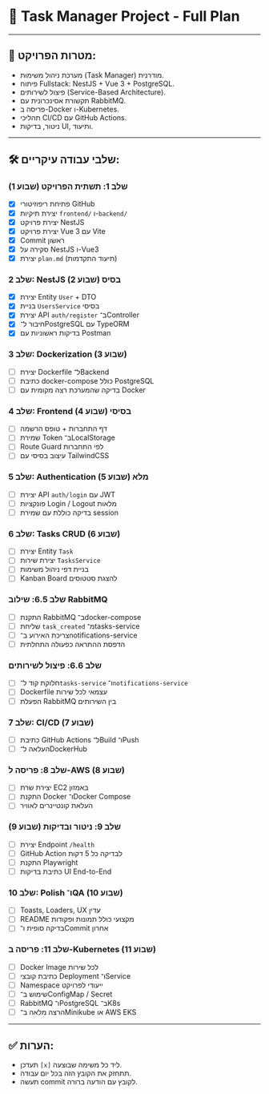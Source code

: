 # 📅 Task Manager Project - Full Plan

---

## 🎯 מטרות הפרויקט:

- מערכת ניהול משימות (Task Manager) מודרנית.
- פיתוח Fullstack: NestJS + Vue 3 + PostgreSQL.
- פיצול לשירותים (Service-Based Architecture).
- תקשורת אסינכרונית עם RabbitMQ.
- פריסה ב-Docker ו-Kubernetes.
- תהליכי CI/CD עם GitHub Actions.
- ניטור, בדיקות UI, ותיעוד.

---

## 🛠️ שלבי עבודה עיקריים:

### שלב 1: תשתית הפרויקט (שבוע 1)

- [x] פתיחת ריפוזיטורי GitHub
- [x] יצירת תיקיות `frontend/` ו-`backend/`
- [x] יצירת פרויקט NestJS
- [x] יצירת פרויקט Vue 3 עם Vite
- [x] Commit ראשון
- [x] סקירה על NestJS ו-Vue3
- [x] יצירת `plan.md` (תיעוד התקדמות)

### שלב 2: NestJS בסיס (שבוע 2)

- [x] יצירת Entity `User` + DTO
- [x] בניית `UsersService` בסיסי
- [x] יצירת API `auth/register` ב־Controller
- [x] חיבור ל־PostgreSQL עם TypeORM
- [x] בדיקות ראשוניות עם Postman

### שלב 3: Dockerization (שבוע 3)

- [ ] יצירת Dockerfile ל־Backend
- [ ] כתיבת docker-compose כולל PostgreSQL
- [ ] בדיקה שהמערכת רצה מקומית עם Docker

### שלב 4: Frontend בסיסי (שבוע 4)

- [ ] דף התחברות + טופס הרשמה
- [ ] שמירת Token ב־LocalStorage
- [ ] Route Guard לפי התחברות
- [ ] עיצוב בסיסי עם TailwindCSS

### שלב 5: Authentication מלא (שבוע 5)

- [ ] יצירת API `auth/login` עם JWT
- [ ] פונקציות Login / Logout מלאות
- [ ] בדיקה כוללת עם שמירת session

### שלב 6: Tasks CRUD (שבוע 6)

- [ ] יצירת Entity `Task`
- [ ] יצירת שירות `TasksService`
- [ ] בניית דפי ניהול משימות
- [ ] Kanban Board להצגת סטטוסים

### שלב 6.5: שילוב RabbitMQ

- [ ] התקנת RabbitMQ ב־docker-compose
- [ ] שליחת `task_created` מ־tasks-service
- [ ] צריכת האירוע ב־notifications-service
- [ ] הדפסת ההתראה כפעולה התחלתית

### שלב 6.6: פיצול לשירותים

- [ ] חלוקת קוד ל־`tasks-service` ו־`notifications-service`
- [ ] Dockerfile עצמאי לכל שירות
- [ ] הפעלת RabbitMQ בין השירותים

### שלב 7: CI/CD (שבוע 7)

- [ ] כתיבת GitHub Actions ל־Build ו־Push
- [ ] העלאה ל־DockerHub

### שלב 8: פריסה ל-AWS (שבוע 8)

- [ ] יצירת שרת EC2 באמזון
- [ ] התקנת Docker ו־Docker Compose
- [ ] העלאת קונטיינרים לאוויר

### שלב 9: ניטור ובדיקות (שבוע 9)

- [ ] יצירת Endpoint `/health`
- [ ] GitHub Action לבדיקה כל 5 דקות
- [ ] התקנת Playwright
- [ ] כתיבת בדיקות UI End-to-End

### שלב 10: Polish ו־QA (שבוע 10)

- [ ] Toasts, Loaders, UX עדין
- [ ] README מקצועי כולל תמונות ופקודות
- [ ] בדיקה סופית ו־Commit אחרון

### שלב 11: פריסה ב-Kubernetes (שבוע 11)

- [ ] Docker Image לכל שירות
- [ ] כתיבת קובצי Deployment ו־Service
- [ ] Namespace ייעודי לפרויקט
- [ ] שימוש ב־ConfigMap / Secret
- [ ] RabbitMQ ו־PostgreSQL ב־K8s
- [ ] הרצה מלאה ב־Minikube או AWS EKS

---

## ✅ הערות:

- תעדכן `[x]` ליד כל משימה שבוצעה.
- תתחזק את הקובץ הזה בכל יום עבודה.
- תעשה commit לקובץ עם הודעה ברורה.
